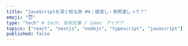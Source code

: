 ```yaml
---
title: "JavaScriptを深く知る旅 #4：値渡し・参照渡しって？"
emoji: "😇"
type: "tech" # tech: 技術記事 / idea: アイデア
topics: ["react", "nextjs", "nodejs", "typescript", "javascript"]
published: false
---
```

